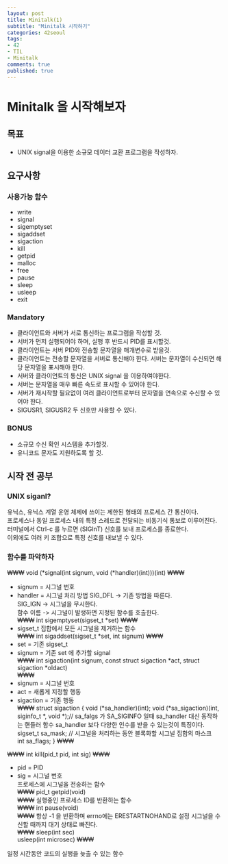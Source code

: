 ```yaml
---
layout: post
title: Minitalk(1)
subtitle: "Minitalk 시작하기"
categories: 42seoul
tags:
- 42
- TIL
- Minitalk
comments: true
published: true
---
```


# Minitalk 을 시작해보자

## 목표

- UNIX signal을 이용한 소규모 데이터 교환 프로그램을 작성하자.   

## 요구사항

### 사용가능 함수

- write  
- signal  
- sigemptyset  
- sigaddset  
- sigaction  
- kill  
- getpid  
- malloc  
- free  
- pause  
- sleep  
- usleep 
- exit  

### Mandatory  
- 클라이언트와 서버가 서로 통신하는 프로그램을 작성할 것.  
- 서버가 먼저 실행되어야 하며, 실행 후 반드시 PID를 표시할것.  
- 클라이언트는 서버 PID와 전송할 문자열을 매개변수로 받을것.  
- 클라이언트는 전송할 문자열을 서버로 통신해야 한다. 서버는 문자열이 수신되면 해당 문자열을 표시해야 한다.  
- 서버와 클라이언트의 통신은 UNIX signal 을 이용하여야한다.  
- 서버는 문자열을 매우 빠른 속도로 표시할 수 있어야 한다.  
- 서버가 재시작할 필요없이 여러 클라이언트로부터 문자열을 연속으로 수신할 수 있어야 한다.  
- SIGUSR1, SIGUSR2 두 신호만 사용할 수 있다.  

### BONUS 
- 소규모 수신 확인 시스템을 추가할것.  
- 유니코드 문자도 지원하도록 할 것.  

## 시작 전 공부 

### UNIX siganl?

유닉스, 유닉스 계열 운영 체제에 쓰이는 제한된 형태의 프로세스 간 통신이다.  
프로세스나 동일 프로세스 내의 특정 스레드로 전달되는 비동기식 통보로 이루어진다.  
터미널에서 Ctrl-c 를 누르면 (SIGInT) 신호를 보내 프로세스를 종료한다.  
이외에도 여러 키 조합으로 특정 신호를 내보낼 수 있다.   

### 함수를 파악하자
₩₩₩
    void (*signal(int signum, void (*handler)(int)))(int)
₩₩₩
- signum = 시그널 번호
- handler = 시그널 처리 방법
	SIG_DFL -> 기존 방법을 따른다.  
	SIG_IGN -> 시그널을 무시한다.  
	함수 이름 -> 시그널이 발생하면 지정된 함수를 호출한다.  
₩₩₩
    int sigemptyset(sigset_t *set)
₩₩₩
- sigset_t 집합에서 모든 시그널을 제거하는 함수  
₩₩₩
    int sigaddset(sigset_t *set, int signum)
₩₩₩
- set = 기존 sigset_t  
- signum = 기존 set 에 추가할 signal  
₩₩₩
    int sigaction(int signum, const struct sigaction *act, struct sigaction *oldact)  
₩₩₩
- signum = 시그널 번호  
- act = 새롭게 지정할 행동  
- sigaction  = 기존 행동  
₩₩₩
    struct sigaction {
    		void (*sa_handler)(int);
    		void (*sa_sigaction)(int, siginfo_t *, void *);// sa_falgs 가 SA_SIGINFO 일때 sa_handler 대신 동작하는 핸들러 함수 sa_handler 보다 다양한 인수를 받을 수 있는것이 특징이다. 
    		sigset_t sa_mask; // 시그널을 처리하는 동안 블록화할 시그널 집합의 마스크  
    		int sa_flags; 
    	}
₩₩₩

₩₩₩
    int kill(pid_t pid, int sig)
₩₩₩
- pid = PID  
- sig = 시그널 번호  
프로세스에 시그널을 전송하는 함수  
₩₩₩
    pid_t getpid(void)  
₩₩₩
실행중인 프로세스 ID를 반환하는 함수  
₩₩₩
    int pause(void)  
₩₩₩
항상 -1 을 반환하며 errno에는 ERESTARTNOHAND로 설정 시그널을 수신할 때까지 대기 상태로 빠진다.  
₩₩₩
    sleep(int sec)  
    usleep(int microsec)
₩₩₩

일정 시간동안 코드의 실행을 늦출 수 있는 함수


